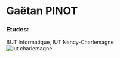 # Gaëtan PINOT

### Etudes:

BUT Informatique, IUT Nancy-Charlemagne  
![Iut charlemagne](https://iut-charlemagne.univ-lorraine.fr/wp-content/uploads/2018/08/logo-orange-et-rouge.png)

